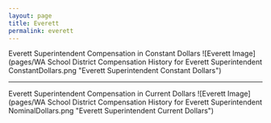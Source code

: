 ```yaml
---
layout: page
title: Everett
permalink: everett
---
```



Everett Superintendent Compensation in Constant Dollars
![Everett Image](pages/WA School District Compensation History for Everett Superintendent ConstantDollars.png "Everett Superintendent Constant Dollars")

___

Everett Superintendent Compensation in Current Dollars
![Everett Image](pages/WA School District Compensation History for Everett Superintendent NominalDollars.png "Everett Superintendent Current Dollars")

